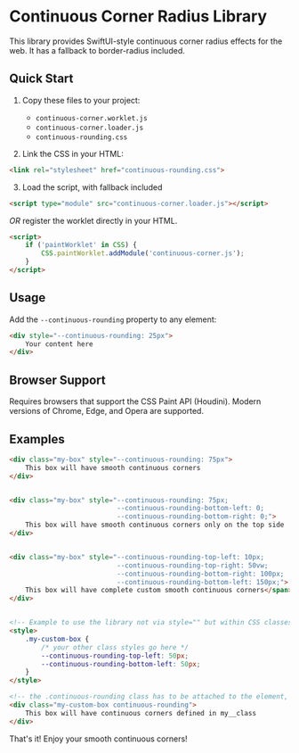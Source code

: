 # Continuous Corner Radius Library

This library provides SwiftUI-style continuous corner radius effects for the web.
It has a fallback to border-radius included.


## Quick Start

1. Copy these files to your project:
   - `continuous-corner.worklet.js`
   - `continuous-corner.loader.js`
   - `continuous-rounding.css`

2. Link the CSS in your HTML:

```html
<link rel="stylesheet" href="continuous-rounding.css">
```

3. Load the script, with fallback included
```html
<script type="module" src="continuous-corner.loader.js"></script>
```

*OR* register the worklet directly in your HTML.

```html
<script>
    if ('paintWorklet' in CSS) {
        CSS.paintWorklet.addModule('continuous-corner.js');
    }
</script>
```


## Usage

Add the `--continuous-rounding` property to any element:

```html
<div style="--continuous-rounding: 25px">
    Your content here
</div>
```


## Browser Support

Requires browsers that support the CSS Paint API (Houdini).
Modern versions of Chrome, Edge, and Opera are supported.

## Examples

```html
<div class="my-box" style="--continuous-rounding: 75px">
    This box will have smooth continuous corners
</div>


<div class="my-box" style="--continuous-rounding: 75px;
                           --continuous-rounding-bottom-left: 0;
                           --continuous-rounding-bottom-right: 0;">
    This box will have smooth continuous corners only on the top side
</div>


<div class="my-box" style="--continuous-rounding-top-left: 10px;
                           --continuous-rounding-top-right: 50vw;
                           --continuous-rounding-bottom-right: 100px;
                           --continuous-rounding-bottom-left: 150px;">
    This box will have complete custom smooth continuous corners</span>
</div>


<!-- Example to use the library not via style="" but within CSS classes -->
<style>
    .my-custom-box {
        /* your other class styles go here */
        --continuous-rounding-top-left: 50px;
        --continuous-rounding-bottom-left: 50px;
    }
</style>

<!-- the .continuous-rounding class has to be attached to the element, too -->
<div class="my-custom-box continuous-rounding">
    This box will have continuous corners defined in my__class
</div>
```

That's it! Enjoy your smooth continuous corners!
